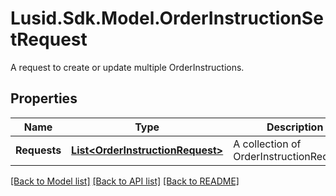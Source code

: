 # Lusid.Sdk.Model.OrderInstructionSetRequest
A request to create or update multiple OrderInstructions.

## Properties

Name | Type | Description | Notes
------------ | ------------- | ------------- | -------------
**Requests** | [**List&lt;OrderInstructionRequest&gt;**](OrderInstructionRequest.md) | A collection of OrderInstructionRequests. | [optional] 

[[Back to Model list]](../README.md#documentation-for-models) [[Back to API list]](../README.md#documentation-for-api-endpoints) [[Back to README]](../README.md)

